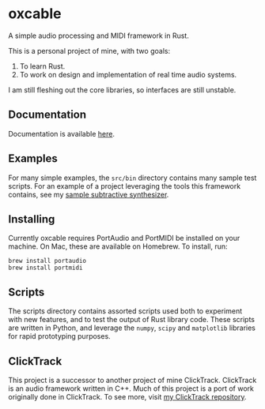 oxcable
=======

A simple audio processing and MIDI framework in Rust.

This is a personal project of mine, with two goals:
 1. To learn Rust.
 2. To work on design and implementation of real time audio systems.

I am still fleshing out the core libraries, so interfaces are still unstable.

Documentation
-------------

Documentation is available
[here](http://thenyeguy.github.io/oxcable/oxcable/index.html).

Examples
--------

For many simple examples, the `src/bin` directory contains many sample test
scripts. For an example of a project leveraging the tools this framework
contains, see my [sample subtractive
synthesizer](https://github.com/thenyeguy/oxcable-subtractive-synth).

Installing
----------

Currently oxcable requires PortAudio and PortMIDI be installed on your machine.
On Mac, these are available on Homebrew. To install, run:

    brew install portaudio
    brew install portmidi

Scripts
-------

The scripts directory contains assorted scripts used both to experiment with new
features, and to test the output of Rust library code. These scripts are written
in Python, and leverage the `numpy`, `scipy` and `matplotlib` libraries for
rapid prototyping purposes.

ClickTrack
----------

This project is a successor to another project of mine ClickTrack. ClickTrack is
an audio framework written in C++. Much of this project is a port of work
originally done in ClickTrack. To see more, visit 
[my ClickTrack repository](https://github.com/thenyeguy/ClickTrack).
